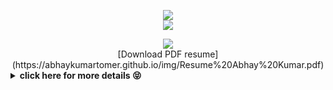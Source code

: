 <p align="center">
<img src="https://readme-typing-svg.herokuapp.com?color=%2336BCF7&center=true&vCenter=true&lines=Thanks+for+visiting" />
<br>
<img src="https://readme-typing-svg.herokuapp.com?color=%2336BDA7&center=true&vCenter=true&lines=Hello+I+am+Abhay" />
</p>

<div align="center">
<img src="https://komarev.com/ghpvc/?username=abhaykumartomer&&style=flat-square" align="center" />
</div>

<div align="center">
  <!-- Downloads -->
  <a href="https://abhaykumartomer.github.io/img/Resume%20Abhay%20Kumar.pdf">
    <!--<img src="https://img.shields.io/npm/dt/abhaykumartomer.github.io.svg"
      alt="Downloads" />-->
  </a>
  [Download PDF resume](https://abhaykumartomer.github.io/img/Resume%20Abhay%20Kumar.pdf)
</div>

<details>
    <summary><b>click here for more details 😝</b></summary><br/>
    [Abhay Kumar 4.5 YOE](https://github.com/tomerabhay/tomerabhay.github.io/blob/main/Abhay%20Kumar%20Resume%20Ver3.823.1.pdf)


<div align="center">
<a href="https://github.com/abhaykumartomar" target="_blank">
<img src=https://img.shields.io/badge/github-%2324292e.svg?&style=for-the-badge&logo=github&logoColor=white alt=github style="margin-bottom: 5px;" />
</a>
<a href="https://twitter.com/abhaykumartomer" target="_blank">
<img src=https://img.shields.io/badge/twitter-%2300acee.svg?&style=for-the-badge&logo=twitter&logoColor=white alt=twitter style="margin-bottom: 5px;" />
</a>
<a href="https://dev.to/abhaykumartomer" target="_blank">
<img src=https://img.shields.io/badge/dev.to-%2308090A.svg?&style=for-the-badge&logo=dev.to&logoColor=white alt=devto style="margin-bottom: 5px;" />
</a>
<a href="https://linkedin.com/in/abhaykumartomer" target="_blank">
<img src=https://img.shields.io/badge/linkedin-%231E77B5.svg?&style=for-the-badge&logo=linkedin&logoColor=white alt=linkedin style="margin-bottom: 5px;" />
</a>
<a href="https://www.facebook.com/abhaykumartomer" target="_blank">
<img src=https://img.shields.io/badge/facebook-%232E87FB.svg?&style=for-the-badge&logo=facebook&logoColor=white alt=facebook style="margin-bottom: 5px;" />
</a>
<a href="https://instagram.com/abhaykumartomer" target="_blank">
<img src=https://img.shields.io/badge/instagram-%23000000.svg?&style=for-the-badge&logo=instagram&logoColor=white alt=instagram style="margin-bottom: 5px;" />
</a>
</div>


<br/>

<br/>

<div align="center">
            <a href="https://www.buymeacoffee.com/abhaykumartomer" target="_blank" style="display: inline-block;">
                <img
                    src="https://img.shields.io/badge/Donate-Buy%20Me%20A%20Coffee-orange.svg?style=flat-square"
                    align="center"
                />
            </a></div>
<br />


<div align="center">
  <!-- Downloads -->
  <a href="https://www.npmjs.com/package/abhaykumartomer.github.io">
    <img src="https://img.shields.io/npm/dt/abhaykumartomer.github.io.svg"
      alt="Downloads" />
  </a>
</div>
</details>
